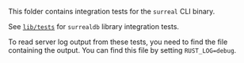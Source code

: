 This folder contains integration tests for the `surreal` CLI binary.

See [`lib/tests`](../lib/tests/) for `surrealdb` library integration tests.

To read server log output from these tests, you need to find the file containing the output.
You can find this file by setting `RUST_LOG=debug`.
